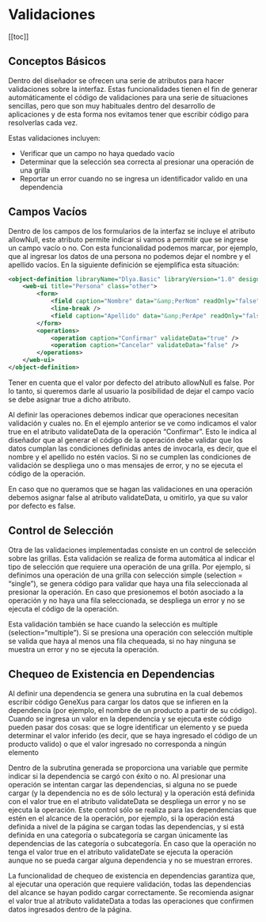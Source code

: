 # Validaciones
[[toc]]
## Conceptos Básicos 

Dentro del diseñador se ofrecen una serie de atributos para hacer validaciones sobre la
interfaz. Estas funcionalidades tienen el fin de generar automáticamente el código de
validaciones para una serie de situaciones sencillas, pero que son muy habituales dentro del
desarrollo de aplicaciones y de esta forma nos evitamos tener que escribir código para
resolverlas cada vez.

Estas validaciones incluyen:

* Verificar que un campo no haya quedado vacío
* Determinar que la selección sea correcta al presionar una operación de una grilla
* Reportar un error cuando no se ingresa un identificador valido en una dependencia 

## Campos Vacíos


Dentro de los campos de los formularios de la interfaz se incluye el atributo allowNull, este
atributo permite indicar si vamos a permitir que se ingrese un campo vacío o no. Con esta
funcionalidad podemos marcar, por ejemplo, que al ingresar los datos de una persona no
podemos dejar el nombre y el apellido vacíos. En la siguiente definición se ejemplifica esta
situación:

``` xml
<object-definition libraryName="Dlya.Basic" libraryVersion="1.0" designer="WebUI">
    <web-ui title="Persona" class="other">
        <form>
            <field caption="Nombre" data="&amp;PerNom" readOnly="false" allowNull="false" />
            <line-break />
            <field caption="Apellido" data="&amp;PerApe" readOnly="false" allowNull="false" />
        </form>
        <operations>
            <operation caption="Confirmar" validateData="true" />
            <operation caption="Cancelar" validateData="false" />
        </operations>
    </web-ui>
</object-definition>
```

Tener en cuenta que el valor por defecto del atributo allowNull es false. Por lo tanto, si
queremos darle al usuario la posibilidad de dejar el campo vacío se debe asignar true a dicho
atributo.

Al definir las operaciones debemos indicar que operaciones necesitan validación y cuales no.
En el ejemplo anterior se ve como indicamos el valor true en el atributo validateData de la
operación “Confirmar”. Esto le indica al diseñador que al generar el código de la operación
debe validar que los datos cumplan las condiciones definidas antes de invocarla, es decir,
que el nombre y el apellido no estén vacíos. Si no se cumplen las condiciones de validación
se despliega uno o mas mensajes de error, y no se ejecuta el código de la operación.

En caso que no queramos que se hagan las validaciones en una operación debemos asignar
false al atributo validateData, u omitirlo, ya que su valor por defecto es false. 

## Control de Selección 

Otra de las validaciones implementadas consiste en un control de selección sobre las grillas.
Esta validación se realiza de forma automática al indicar el tipo de selección que requiere
una operación de una grilla. Por ejemplo, si definimos una operación de una grilla con
selección simple (selection = “single”), se genera código para validar que haya una fila
seleccionada al presionar la operación. En caso que presionemos el botón asociado a la
operación y no haya una fila seleccionada, se despliega un error y no se ejecuta el código de
la operación.

Esta validación también se hace cuando la selección es multiple (selection=“multiple”). Si se
presiona una operación con selección multiple se valida que haya al menos una fila
chequeada, si no hay ninguna se muestra un error y no se ejecuta la operación. 

## Chequeo de Existencia en Dependencias

Al definir una dependencia se genera una subrutina en la cual debemos escribir código
GeneXus para cargar los datos que se infieren en la dependencia (por ejemplo, el nombre de
un producto a partir de su código). Cuando se ingresa un valor en la dependencia y se ejecuta
este código pueden pasar dos cosas: que se logre identificar un elemento y se pueda determinar el valor inferido (es decir, que se haya ingresado el código de un producto valido)
o que el valor ingresado no corresponda a ningún elemento

Dentro de la subrutina generada se proporciona una variable que permite indicar si la
dependencia se cargó con éxito o no. Al presionar una operación se intentan cargar las
dependencias, si alguna no se puede cargar (y la dependencia no es de sólo lectura) y la
operación está definida con el valor true en el atributo validateData se despliega un error y
no se ejecuta la operación. Este control sólo se realiza para las dependencias que estén en
el alcance de la operación, por ejemplo, si la operación está definida a nivel de la página se
cargan todas las dependencias, y si está definida en una categoría o subcategoría se cargan
únicamente las dependencias de las categoría o subcategoría. En caso que la operación no
tenga el valor true en el atributo validateDate se ejecuta la operación aunque no se pueda
cargar alguna dependencia y no se muestran errores.

La funcionalidad de chequeo de existencia en dependencias garantiza que, al ejecutar una
operación que requiere validación, todas las dependencias del alcance se hayan podido
cargar correctamente. Se recomienda asignar el valor true al atributo validateData a todas
las operaciones que confirmen datos ingresados dentro de la página.



